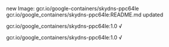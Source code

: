new Image: gcr.io/google-containers/skydns-ppc64le
gcr.io/google_containers/skydns-ppc64le:README.md updated 

gcr.io/google_containers/skydns-ppc64le:1.0 √

gcr.io/google_containers/skydns-ppc64le:1.0 √

